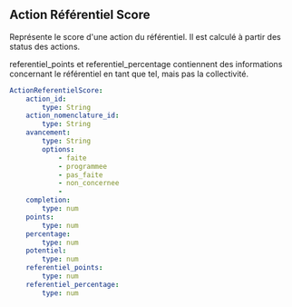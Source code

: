 ## Action Référentiel Score

Représente le score d'une action du référentiel. Il est calculé à partir des status des actions.

referentiel_points et referentiel_percentage contiennent des informations concernant le référentiel en tant que tel, mais pas la collectivité.


```yaml
ActionReferentielScore:
    action_id:
        type: String
    action_nomenclature_id:
        type: String
    avancement:
        type: String
        options:
            - faite
            - programmee
            - pas_faite
            - non_concernee
            -
    completion:
        type: num
    points:
        type: num
    percentage:
        type: num
    potentiel:
        type: num
    referentiel_points:
        type: num
    referentiel_percentage:
        type: num
```
